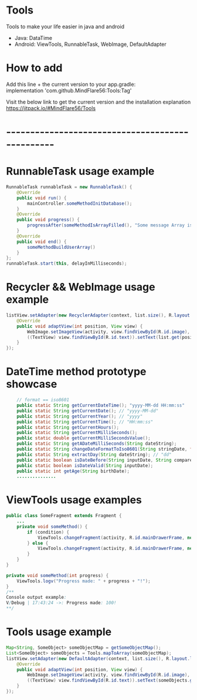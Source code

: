# Tools

Tools to make your life easier in java and android
- Java: DataTime
- Android: ViewTools, RunnableTask, WebImage, DefaultAdapter

# How to add

Add this line + the current version to your app.gradle:<br>
implementation 'com.github.MindFlare56:Tools:Tag'

Visit the below link to get the current version and the installation explanation<br/>
https://jitpack.io/#MindFlare56/Tools
# ------------------------------------------------
# RunnableTask usage example
```java
RunnableTask runnableTask = new RunnableTask() {
    @Override
    public void run() {
        mainController.someMethodInitDatabase();
    }
    @Override
    public void progress() {
        progressAfter(someMethodIsArrayFilled(), "Some message Array is filled", intProgress);
    }
    @Override
    public void end() {
        someMethodBuildUserArray()    
    }
};
runnableTask.start(this, delayInMilliseconds);
```
# Recycler && WebImage usage example
```java
listView.setAdapter(new RecyclerAdapter(context, list.size(), R.layout.layout) {
    @Override
    public void adaptView(int position, View view) {
        WebImage.setImageView(activity, view.findViewById(R.id.image), list.get(position).getImageUrl(), someWidth, someHeight);
        ((TextView) view.findViewById(R.id.text)).setText(list.get(position).getInfo());
    }
});
```

# DateTime method prototype showcase
```java
    // format == iso8601
    public static String getCurrentDateTime(); "yyyy-MM-dd HH:mm:ss"
    public static String getCurrentDate(); // "yyyy-MM-dd"
    public static String getCurrentYear(); // "yyyy"
    public static String getCurrentTime(); // "HH:mm:ss"
    public static String getCurrentHours();
    public static String getCurrentMilliSeconds();
    public static double getCurrentMilliSecondsValue();
    public static String getADateMilliSeconds(String dateString);
    public static String changeDateFormatToIso8601(String stringDate, final String OLD_FORMAT);
    public static String extractDay(String dateString); // "dd"
    public static boolean isDateBefore(String inputDate, String comparedDate);
    public static boolean isDateValid(String inputDate);
    public static int getAge(String birthDate);
    ...............
```

# ViewTools usage examples
```java
public class SomeFragment extends Fragment {
    ...
    private void someMethod() {    
        if (condition) {
            ViewTools.changeFragment(activity, R.id.mainDrawerFrame, new SomeFragment(), getString("Fragment title"));
        } else {
            ViewTools.changeFragment(activity, R.id.mainDrawerFrame, new SomeOtherFragment(), getString("Other fragment title"));
        }
    }
}
```
```java
private void someMethod(int progress) {
    ViewTools.logv("Progress made: " + progress + "!");
}
/** 
Console output example:
V/Debug | 17:43:24 ->: Progress made: 100!
**/
```

# Tools usage example
```java
Map<String, SomeObject> someObjectMap = getSomeObjectMap();
List<SomeObject> someObjects = Tools.mapToArray(someObjectMap);
listView.setAdapter(new DefaultAdapter(context, list.size(), R.layout.layout) {
    @Override
    public void adaptView(int position, View view) {
        WebImage.setImageView(activity, view.findViewById(R.id.image), someObjects.get(position).getImageUrl(), someWidth, someHeight);
        ((TextView) view.findViewById(R.id.text)).setText(someObjects.get(position).getInfo());
    }
});
```
